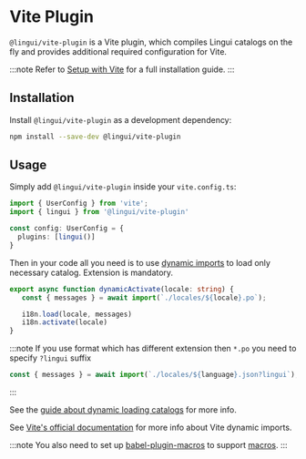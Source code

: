 # Vite Plugin

`@lingui/vite-plugin` is a Vite plugin, which compiles Lingui catalogs on the fly and provides additional required configuration for Vite.

:::note
Refer to [Setup with Vite](/docs/tutorials/setup-vite.md) for a full installation guide.
:::

## Installation

Install `@lingui/vite-plugin` as a development dependency:

```bash npm2yarn
npm install --save-dev @lingui/vite-plugin
```

## Usage

Simply add `@lingui/vite-plugin` inside your `vite.config.ts`:

```ts title="vite.config.ts"
import { UserConfig } from 'vite';
import { lingui } from '@lingui/vite-plugin'

const config: UserConfig = {
  plugins: [lingui()]
}
```

Then in your code all you need is to use [dynamic imports](https://developer.mozilla.org/en-US/docs/Web/JavaScript/Reference/Statements/import#dynamic_imports) to load only necessary catalog. Extension is mandatory.

```ts
export async function dynamicActivate(locale: string) {
   const { messages } = await import(`./locales/${locale}.po`);

   i18n.load(locale, messages)
   i18n.activate(locale)
}
```

:::note
If you use format which has different extension then `*.po` you need to specify `?lingui` suffix

```ts
const { messages } = await import(`./locales/${language}.json?lingui`);
```
:::

See the [guide about dynamic loading catalogs](/docs/guides/dynamic-loading-catalogs.md) for more info.

See [Vite's official documentation](https://vitejs.dev/guide/features.html#dynamic-import) for more info about Vite dynamic imports.

:::note
You also need to set up [babel-plugin-macros](https://github.com/kentcdodds/babel-plugin-macros) to support [macros](/docs/ref/macro.md).
:::
